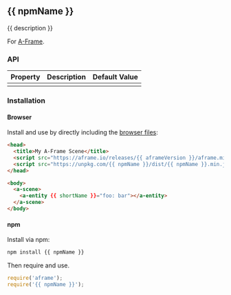 ## {{ npmName }}

{{ description }}

For [A-Frame](https://aframe.io).

### API

| Property | Description | Default Value |
| -------- | ----------- | ------------- |
|          |             |               |

### Installation

#### Browser

Install and use by directly including the [browser files](dist):

```html
<head>
  <title>My A-Frame Scene</title>
  <script src="https://aframe.io/releases/{{ aframeVersion }}/aframe.min.js"></script>
  <script src="https://unpkg.com/{{ npmName }}/dist/{{ npmName }}.min.js"></script>
</head>

<body>
  <a-scene>
    <a-entity {{ shortName }}="foo: bar"></a-entity>
  </a-scene>
</body>
```

<!-- If component is accepted to the Registry, uncomment this. -->
<!--
Or with [angle](https://npmjs.com/package/angle/), you can install the proper
version of the component straight into your HTML file, respective to your
version of A-Frame:

```sh
angle install {{ npmName }}
```
-->

#### npm

Install via npm:

```bash
npm install {{ npmName }}
```

Then require and use.

```js
require('aframe');
require('{{ npmName }}');
```
